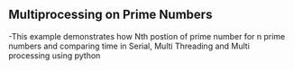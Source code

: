 ## Multiprocessing on Prime Numbers
-This example demonstrates how Nth postion of prime number for n prime numbers and comparing time in Serial, Multi Threading and Multi processing using python
